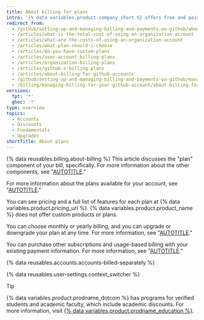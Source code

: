 ```yaml
---
title: About billing for plans
intro: '{% data variables.product.company_short %} offers free and paid plans for every developer or team.'
redirect_from:
  - /github/setting-up-and-managing-billing-and-payments-on-github/about-billing-for-github-accounts
  - /articles/what-is-the-total-cost-of-using-an-organization-account
  - /articles/what-are-the-costs-of-using-an-organization-account
  - /articles/what-plan-should-i-choose
  - /articles/do-you-have-custom-plans
  - /articles/user-account-billing-plans
  - /articles/organization-billing-plans
  - /articles/github-s-billing-plans
  - /articles/about-billing-for-github-accounts
  - /github/setting-up-and-managing-billing-and-payments-on-github/managing-billing-for-your-github-account/about-billing-for-github-accounts
  - /billing/managing-billing-for-your-github-account/about-billing-for-github-accounts
versions:
  fpt: '*'
  ghec: '*'
type: overview
topics:
  - Accounts
  - Discounts
  - Fundamentals
  - Upgrades
shortTitle: About plans
---
```


{% data reusables.billing.about-billing %} This article discusses the "plan" component of your bill, specifically. For more information about the other components, see "[AUTOTITLE](/billing/managing-your-github-billing-settings/about-billing-on-github)."

For more information about the plans available for your account, see "[AUTOTITLE](/get-started/learning-about-github/githubs-plans)."

You can see pricing and a full list of features for each plan at {% data variables.product.pricing_url %}. {% data variables.product.product_name %} does not offer custom products or plans.

You can choose monthly or yearly billing, and you can upgrade or downgrade your plan at any time. For more information, see "[AUTOTITLE](/billing/managing-the-plan-for-your-github-account)."

You can purchase other subscriptions and usage-based billing with your existing payment information. For more information, see "[AUTOTITLE](/billing/managing-your-github-billing-settings/about-billing-on-github)."

{% data reusables.accounts.accounts-billed-separately %}

{% data reusables.user-settings.context_switcher %}

> [!TIP]
> {% data variables.product.prodname_dotcom %} has programs for verified students and academic faculty, which include academic discounts. For more information, visit [{% data variables.product.prodname_education %}](https://education.github.com/).

